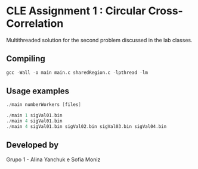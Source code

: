 # CLE Assignment 1 : Circular Cross-Correlation

Multithreaded solution for the second problem discussed in the lab classes.

## Compiling

```c
gcc -Wall -o main main.c sharedRegion.c -lpthread -lm
```

## Usage examples

```c
./main numberWorkers [files]

./main 1 sigVal01.bin
./main 4 sigVal01.bin
./main 4 sigVal01.bin sigVal02.bin sigVal03.bin sigVal04.bin
```


## Developed by

Grupo 1 - Alina Yanchuk e Sofia Moniz